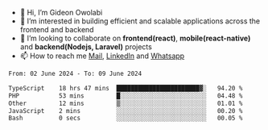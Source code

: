 - 👋 Hi, I’m Gideon Owolabi
- 👀 I’m interested in building efficient and scalable applications across the frontend and backend
- 💞️ I’m looking to collaborate on <b>frontend(react)</b>, <b>mobile(react-native)</b> and <b>backend(Nodejs, Laravel)</b> projects
- 📫 How to reach me <a href="mailto:gideoniyin2021@gmail.com">Mail</a>, <a href="https://www.linkedin.com/in/gideon-owolabi-9b667a232/">LinkedIn</a> and <a href="https://wa.me/2348055377085">Whatsapp</a>

<!---
gude1/gude1 is a ✨ special ✨ repository because its `README.md` (this file) appears on your GitHub profile.
You can click the Preview link to take a look at your changes.
--->

<!--START_SECTION:waka-->

```txt
From: 02 June 2024 - To: 09 June 2024

TypeScript    18 hrs 47 mins  ███████████████████████▓░   94.20 %
PHP           53 mins         █░░░░░░░░░░░░░░░░░░░░░░░░   04.48 %
Other         12 mins         ▒░░░░░░░░░░░░░░░░░░░░░░░░   01.01 %
JavaScript    2 mins          ░░░░░░░░░░░░░░░░░░░░░░░░░   00.20 %
Bash          0 secs          ░░░░░░░░░░░░░░░░░░░░░░░░░   00.05 %
```

<!--END_SECTION:waka-->
